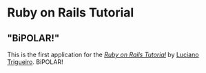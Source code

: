 # Ruby on Rails Tutorial

## "BiPOLAR!"

This is the first application for the
[*Ruby on Rails Tutorial*](http://www.railstutorial.org/)
by [Luciano Trigueiro](https://bipolar-nanotrigueiro.c9users.io/). BiPOLAR!